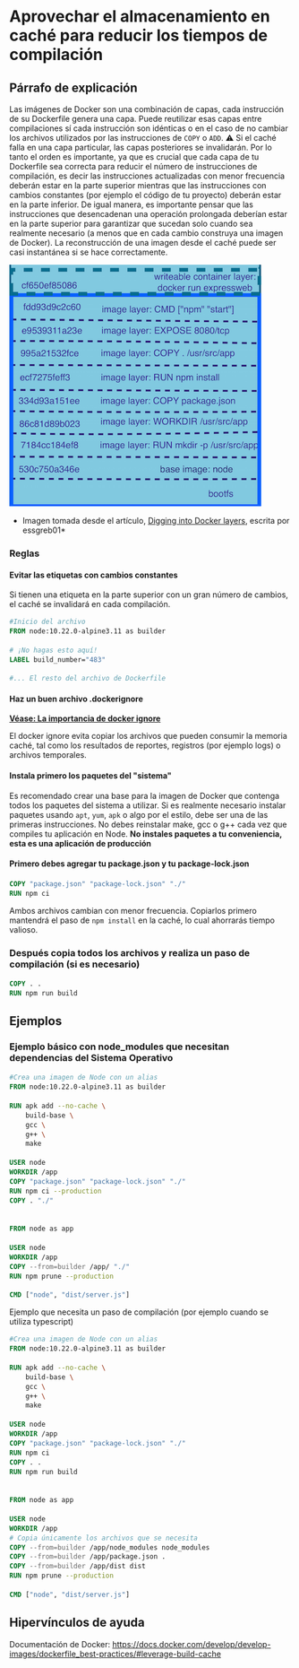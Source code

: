 # Aprovechar el almacenamiento en caché para reducir los tiempos de compilación

## Párrafo de explicación

Las imágenes de Docker son una combinación de capas, cada instrucción de su Dockerfile genera una capa. Puede reutilizar esas capas entre compilaciones sí cada instrucción son idénticas o en el caso de no cambiar los archivos utilizados por las instrucciones de `COPY` o `ADD`. ⚠️ Si el caché falla en una capa particular, las capas posteriores se invalidarán. Por lo tanto el orden es importante, ya que es crucial que cada capa de tu Dockerfile sea correcta para reducir el número de instrucciones de compilación, es decir las instrucciones actualizadas con menor frecuencia deberán estar en la parte superior mientras que las instrucciones con cambios constantes (por ejemplo el código de tu proyecto) deberán estar en la parte inferior. De igual manera, es importante pensar que las instrucciones que desencadenan una operación prolongada deberían estar en la parte superior para garantizar que sucedan solo cuando sea realmente necesario (a menos que en cada cambio construya una imagen de Docker). La reconstrucción de una imagen desde el caché puede ser casi instantánea si se hace correctamente. 

![Capas en Docker](../../assets/images/docker_layers_schema.png)

* Imagen tomada desde el artículo, [Digging into Docker layers](https://medium.com/@jessgreb01/digging-into-docker-layers-c22f948ed612), escrita por essgreb01*

### Reglas

#### Evitar las etiquetas con cambios constantes

Si tienen una etiqueta en la parte superior con un gran número de cambios, el caché se invalidará en cada compilación.

```Dockerfile
#Inicio del archivo
FROM node:10.22.0-alpine3.11 as builder

# ¡No hagas esto aquí!
LABEL build_number="483"

#... El resto del archivo de Dockerfile
```

#### Haz un buen archivo .dockerignore 

[**Véase: La importancia de docker ignore**](./docker-ignore.spanish.md)

El docker ignore evita copiar los archivos que pueden consumir la memoria caché, tal como los resultados de reportes, registros (por ejemplo logs) o archivos temporales.

#### Instala primero los paquetes del "sistema"

Es recomendado crear una base para la imagen de Docker que contenga todos los paquetes del sistema a utilizar. Si es realmente necesario instalar paquetes usando `apt`, `yum`, `apk` o algo por el estilo, debe ser una de las primeras instrucciones. No debes reinstalar make, gcc o g++ cada vez que compiles tu aplicación en Node.
**No instales paquetes a tu conveniencia, esta es una aplicación de producción**

#### Primero debes agregar tu package.json y tu package-lock.json

```Dockerfile
COPY "package.json" "package-lock.json" "./"
RUN npm ci
```

Ambos archivos cambian con menor frecuencia. Copiarlos primero mantendrá el paso de `npm install` en la caché, lo cual ahorrarás tiempo valioso.
 
### Después copia todos los archivos y realiza un paso de compilación (si es necesario)

```Dockerfile
COPY . .
RUN npm run build
```

## Ejemplos

### Ejemplo básico con node_modules que necesitan dependencias del Sistema Operativo
```Dockerfile
#Crea una imagen de Node con un alias
FROM node:10.22.0-alpine3.11 as builder

RUN apk add --no-cache \
    build-base \
    gcc \
    g++ \
    make

USER node
WORKDIR /app
COPY "package.json" "package-lock.json" "./"
RUN npm ci --production
COPY . "./"


FROM node as app

USER node
WORKDIR /app
COPY --from=builder /app/ "./"
RUN npm prune --production

CMD ["node", "dist/server.js"]
```


Ejemplo que necesita un paso de compilación (por ejemplo cuando se utiliza typescript)
```Dockerfile
#Crea una imagen de Node con un alias
FROM node:10.22.0-alpine3.11 as builder

RUN apk add --no-cache \
    build-base \
    gcc \
    g++ \
    make

USER node
WORKDIR /app
COPY "package.json" "package-lock.json" "./"
RUN npm ci
COPY . .
RUN npm run build


FROM node as app

USER node
WORKDIR /app
# Copia únicamente los archivos que se necesita
COPY --from=builder /app/node_modules node_modules
COPY --from=builder /app/package.json .
COPY --from=builder /app/dist dist
RUN npm prune --production

CMD ["node", "dist/server.js"]
```

## Hipervínculos de ayuda

Documentación de Docker: https://docs.docker.com/develop/develop-images/dockerfile_best-practices/#leverage-build-cache
